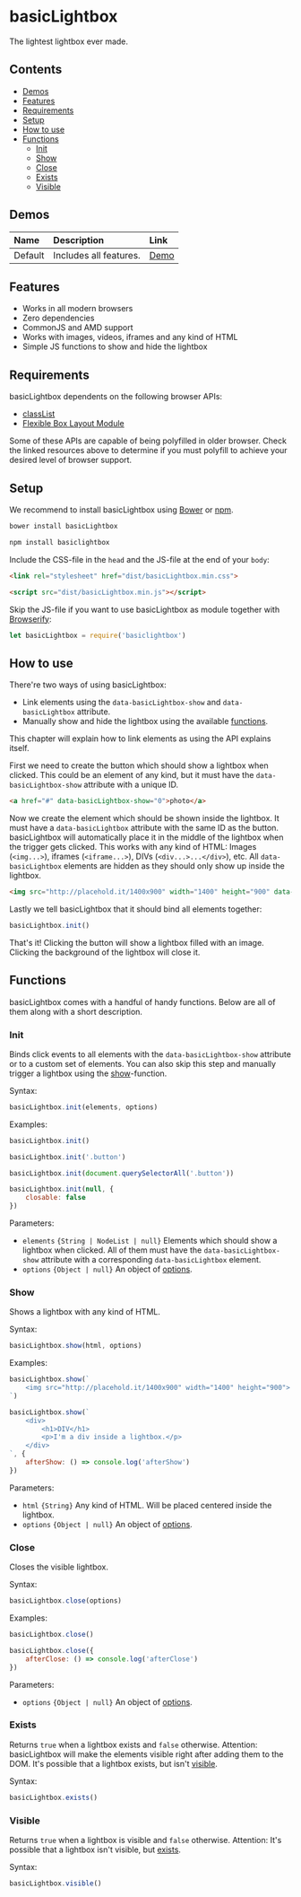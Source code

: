 # basicLightbox

The lightest lightbox ever made.

## Contents

- [Demos](#demos)
- [Features](#features)
- [Requirements](#requirements)
- [Setup](#setup)
- [How to use](#how-to-use)
- [Functions](#functions)
	- [Init](#init)
	- [Show](#show)
	- [Close](#close)
	- [Exists](#exists)
	- [Visible](#visible)

## Demos

| Name | Description | Link |
|:-----------|:------------|:------------|
| Default | Includes all features. | [Demo](#) |

## Features

- Works in all modern browsers
- Zero dependencies
- CommonJS and AMD support
- Works with images, videos, iframes and any kind of HTML
- Simple JS functions to show and hide the lightbox

## Requirements

basicLightbox dependents on the following browser APIs:

- [classList](http://caniuse.com/#feat=classlist)
- [Flexible Box Layout Module](http://caniuse.com/#feat=flexbox)

Some of these APIs are capable of being polyfilled in older browser. Check the linked resources above to determine if you must polyfill to achieve your desired level of browser support.

## Setup

We recommend to install basicLightbox using [Bower](http://bower.io/) or [npm](https://npmjs.com).

```sh
bower install basicLightbox
```
```sh
npm install basiclightbox
```

Include the CSS-file in the `head` and the JS-file at the end of your `body`:

```html
<link rel="stylesheet" href="dist/basicLightbox.min.css">
```
```html
<script src="dist/basicLightbox.min.js"></script>
```

Skip the JS-file if you want to use basicLightbox as module together with [Browserify](http://browserify.org):

```js
let basicLightbox = require('basiclightbox')
```

## How to use

There're two ways of using basicLightbox:
- Link elements using the `data-basicLightbox-show` and `data-basicLightbox` attribute.
- Manually show and hide the lightbox using the available [functions](#functions).

This chapter will explain how to link elements as using the API explains itself.

First we need to create the button which should show a lightbox when clicked. This could be an element of any kind, but it must have the `data-basicLightbox-show` attribute with a unique ID.

```html
<a href="#" data-basicLightbox-show="0">photo</a>
```

Now we create the element which should be shown inside the lightbox. It must have a `data-basicLightbox` attribute with the same ID as the button. basicLightbox will automatically place it in the middle of the lightbox when the trigger gets clicked. This works with any kind of HTML: Images (`<img...>`), iframes (`<iframe...>`), DIVs (`<div...>...</div>`), etc. All `data-basicLightbox` elements are hidden as they should only show up inside the lightbox.

```html
<img src="http://placehold.it/1400x900" width="1400" height="900" data-basicLightbox="0">
```

Lastly we tell basicLightbox that it should bind all elements together:

```js
basicLightbox.init()
```

That's it! Clicking the button will show a lightbox filled with an image. Clicking the background of the lightbox will close it.

## Functions

basicLightbox comes with a handful of handy functions. Below are all of them along with a short description.

### Init

Binds click events to all elements with the `data-basicLightbox-show` attribute or to a custom set of elements. You can also skip this step and manually trigger a lightbox using the [show](#show)-function.

Syntax:
```js
basicLightbox.init(elements, options)
```

Examples:
```js
basicLightbox.init()
```
```js
basicLightbox.init('.button')
```
```js
basicLightbox.init(document.querySelectorAll('.button'))
```
```js
basicLightbox.init(null, {
	closable: false
})
```

Parameters:
- `elements` `{String | NodeList | null}` Elements which should show a lightbox when clicked. All of them must have the `data-basicLightbox-show` attribute with a corresponding `data-basicLightbox` element.
- `options` `{Object | null}` An object of [options](#options).

### Show

Shows a lightbox with any kind of HTML.

Syntax:
```js
basicLightbox.show(html, options)
```

Examples:
```js
basicLightbox.show(`
	<img src="http://placehold.it/1400x900" width="1400" height="900">
`)
```
```js
basicLightbox.show(`
	<div>
		<h1>DIV</h1>
		<p>I'm a div inside a lightbox.</p>
	</div>
`, {
	afterShow: () => console.log('afterShow')
})
```

Parameters:
- `html` `{String}` Any kind of HTML. Will be placed centered inside the lightbox.
- `options` `{Object | null}` An object of [options](#options).

### Close

Closes the visible lightbox.

Syntax:
```js
basicLightbox.close(options)
```

Examples:
```js
basicLightbox.close()
```
```js
basicLightbox.close({
	afterClose: () => console.log('afterClose')
})
```

Parameters:
- `options` `{Object | null}` An object of [options](#options).

### Exists

Returns `true` when a lightbox exists and `false` otherwise. Attention: basicLightbox will make the elements visible right after adding them to the DOM. It's possible that a lightbox exists, but isn't [visible](#visible).

Syntax:
```js
basicLightbox.exists()
```

### Visible

Returns `true` when a lightbox is visible and `false` otherwise. Attention: It's possible that a lightbox isn't visible, but [exists](#exists).

Syntax:
```js
basicLightbox.visible()
```